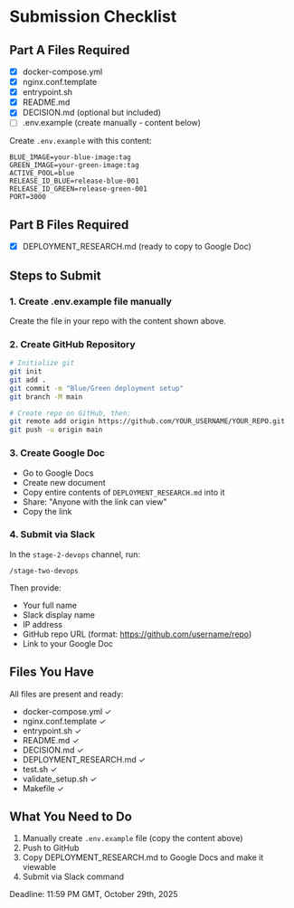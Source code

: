 # Submission Checklist

## Part A Files Required

- [x] docker-compose.yml
- [x] nginx.conf.template  
- [x] entrypoint.sh
- [x] README.md
- [x] DECISION.md (optional but included)
- [ ] .env.example (create manually - content below)

Create `.env.example` with this content:
```
BLUE_IMAGE=your-blue-image:tag
GREEN_IMAGE=your-green-image:tag
ACTIVE_POOL=blue
RELEASE_ID_BLUE=release-blue-001
RELEASE_ID_GREEN=release-green-001
PORT=3000
```

## Part B Files Required

- [x] DEPLOYMENT_RESEARCH.md (ready to copy to Google Doc)

## Steps to Submit

### 1. Create .env.example file manually
Create the file in your repo with the content shown above.

### 2. Create GitHub Repository
```bash
# Initialize git
git init
git add .
git commit -m "Blue/Green deployment setup"
git branch -M main

# Create repo on GitHub, then:
git remote add origin https://github.com/YOUR_USERNAME/YOUR_REPO.git
git push -u origin main
```

### 3. Create Google Doc
- Go to Google Docs
- Create new document
- Copy entire contents of `DEPLOYMENT_RESEARCH.md` into it
- Share: "Anyone with the link can view"
- Copy the link

### 4. Submit via Slack
In the `stage-2-devops` channel, run:
```
/stage-two-devops
```

Then provide:
- Your full name
- Slack display name  
- IP address
- GitHub repo URL (format: https://github.com/username/repo)
- Link to your Google Doc

## Files You Have

All files are present and ready:
- docker-compose.yml ✓
- nginx.conf.template ✓
- entrypoint.sh ✓
- README.md ✓
- DECISION.md ✓
- DEPLOYMENT_RESEARCH.md ✓
- test.sh ✓
- validate_setup.sh ✓
- Makefile ✓

## What You Need to Do

1. Manually create `.env.example` file (copy the content above)
2. Push to GitHub
3. Copy DEPLOYMENT_RESEARCH.md to Google Docs and make it viewable
4. Submit via Slack command

Deadline: 11:59 PM GMT, October 29th, 2025

